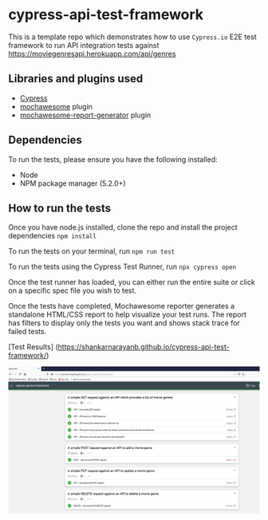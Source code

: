 # cypress-api-test-framework

This is a template repo which demonstrates how to use `Cypress.io` E2E test framework to run API integration tests against https://moviegenresapi.herokuapp.com/api/genres

## Libraries and plugins used

- [Cypress](https://www.cypress.io/)
- [mochawesome](https://github.com/adamgruber/mochawesome) plugin
- [mochawesome-report-generator](https://github.com/adamgruber/mochawesome-report-generator) plugin

## Dependencies

To run the tests, please ensure you have the following installed:

- Node
- NPM package manager (5.2.0+)
## How to run the tests

Once you have node.js installed, clone the repo and install the project dependencies
`npm install`

To run the tests on your terminal, run
`npm run test`

To run the tests using the Cypress Test Runner, run
`npx cypress open`

Once the test runner has loaded, you can either run the entire suite or click on a specific spec file you wish to test.

Once the tests have completed, Mochawesome reporter generates a standalone HTML/CSS report to help visualize your test runs. The report has filters to display only the tests you want and shows stack trace for failed tests.

[Test Results] (https://shankarnarayanb.github.io/cypress-api-test-framework/)

![Sample Test Report](https://github.com/shankarnarayanb/cypress-api-test-framework/blob/master/sampleReport.PNG?raw=true)
